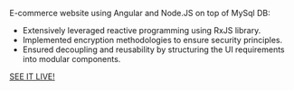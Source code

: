 E-commerce website using Angular and Node.JS on top of MySql DB:
* Extensively leveraged reactive programming using RxJS library.
* Implemented encryption methodologies to ensure security principles.
* Ensured decoupling and reusability by structuring the UI requirements into modular components.

[SEE IT LIVE!](http://shirelpinker.com)
